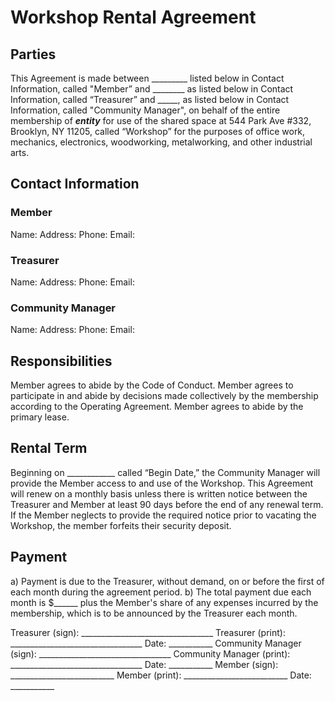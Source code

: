 # Workshop Rental Agreement

## Parties

This Agreement is made between _________ listed below in Contact Information, called "Member” and ________ as listed below in Contact Information, called “Treasurer” and _____, as listed below in Contact Information, called "Community Manager", on behalf of the entire membership of ___entity___ for use of the shared space at 544 Park Ave #332, Brooklyn, NY 11205, called “Workshop” for the purposes of office work, mechanics, electronics, woodworking, metalworking, and other industrial arts.

## Contact Information

### Member
Name: 
Address: 
Phone: 
Email: 

### Treasurer
Name: 
Address: 
Phone: 
Email: 

### Community Manager
Name: 
Address: 
Phone: 
Email: 

## Responsibilities

Member agrees to abide by the Code of Conduct.
Member agrees to participate in and abide by decisions made collectively by the membership according to the Operating Agreement.
Member agrees to abide by the primary lease.

## Rental Term

Beginning on ____________ called “Begin Date,” the Community Manager will provide the Member access to and use of the Workshop. This Agreement will renew on a monthly basis unless there is written notice between the Treasurer and Member at least 90 days before the end of any renewal term. If the Member neglects to provide the required notice prior to vacating the Workshop, the member forfeits their security deposit.

## Payment

a) Payment is due to the Treasurer, without demand, on or before the first of each month during the agreement period.
b) The total payment due each month is $______ plus the Member's share of any expenses incurred by the membership, which is to be announced by the Treasurer each month.

Treasurer (sign): _________________________________
Treasurer (print): _________________________________ Date: ___________
Community Manager (sign): _________________________________
Community Manager (print): _________________________________ Date: ___________
Member (sign): __________________________ 
Member (print): __________________________ Date: ___________